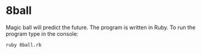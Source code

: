 # 8ball
Magic ball will predict the future.
The program is written in Ruby.
To run the program type in the console:
```
ruby 8ball.rb
```
